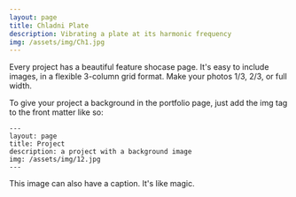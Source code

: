 ```yaml
---
layout: page
title: Chladni Plate
description: Vibrating a plate at its harmonic frequency
img: /assets/img/Ch1.jpg
---
```


Every project has a beautiful feature shocase page. It's easy to include images, in a flexible 3-column grid format. Make your photos 1/3, 2/3, or full width.

To give your project a background in the portfolio page, just add the img tag to the front matter like so:

    ---
    layout: page
    title: Project
    description: a project with a background image
    img: /assets/img/12.jpg
    ---

<div class="img_row">
    <img class="col three" src="{{ site.baseurl }}/assets/img/Ch2.jpg" alt="" title="example image"/>
</div>
<div class="col three caption">
    This image can also have a caption. It's like magic.
</div>

